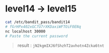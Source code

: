 # level14 -> level15

```sh
cat /etc/bandit_pass/bandit14
# fGrHPx402xGC7U7rXKDaxiWFTOiF0ENq
nc localhost 30000
# Paste the current password
```

> result : `jN2kgmIXJ6fShzhT2avhotn4Zcka6tnt`
